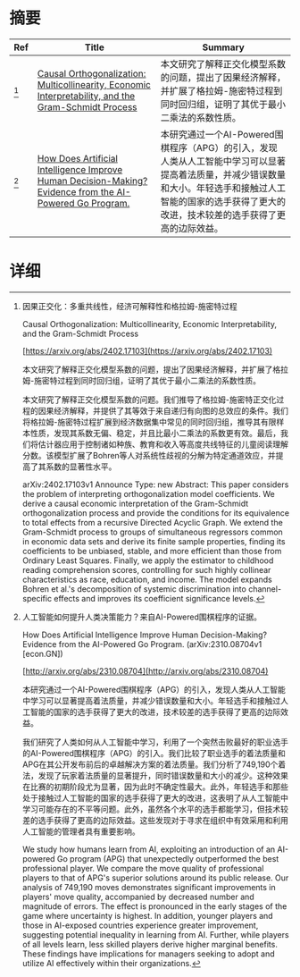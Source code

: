 # 摘要

| Ref | Title | Summary |
| --- | --- | --- |
| [^1] | [Causal Orthogonalization: Multicollinearity, Economic Interpretability, and the Gram-Schmidt Process](https://arxiv.org/abs/2402.17103) | 本文研究了解释正交化模型系数的问题，提出了因果经济解释，并扩展了格拉姆-施密特过程到同时回归组，证明了其优于最小二乘法的系数性质。 |
| [^2] | [How Does Artificial Intelligence Improve Human Decision-Making? Evidence from the AI-Powered Go Program.](http://arxiv.org/abs/2310.08704) | 本研究通过一个AI-Powered围棋程序（APG）的引入，发现人类从人工智能中学习可以显著提高着法质量，并减少错误数量和大小。年轻选手和接触过人工智能的国家的选手获得了更大的改进，技术较差的选手获得了更高的边际效益。 |

# 详细

[^1]: 因果正交化：多重共线性，经济可解释性和格拉姆-施密特过程

    Causal Orthogonalization: Multicollinearity, Economic Interpretability, and the Gram-Schmidt Process

    [https://arxiv.org/abs/2402.17103](https://arxiv.org/abs/2402.17103)

    本文研究了解释正交化模型系数的问题，提出了因果经济解释，并扩展了格拉姆-施密特过程到同时回归组，证明了其优于最小二乘法的系数性质。

    

    本文研究了解释正交化模型系数的问题。我们推导了格拉姆-施密特正交化过程的因果经济解释，并提供了其等效于来自递归有向图的总效应的条件。我们将格拉姆-施密特过程扩展到经济数据集中常见的同时回归组，推导其有限样本性质，发现其系数无偏、稳定，并且比最小二乘法的系数更有效。最后，我们将估计器应用于控制诸如种族、教育和收入等高度共线特征的儿童阅读理解分数。该模型扩展了Bohren等人对系统性歧视的分解为特定通道效应，并提高了其系数的显著性水平。

    arXiv:2402.17103v1 Announce Type: new  Abstract: This paper considers the problem of interpreting orthogonalization model coefficients. We derive a causal economic interpretation of the Gram-Schmidt orthogonalization process and provide the conditions for its equivalence to total effects from a recursive Directed Acyclic Graph. We extend the Gram-Schmidt process to groups of simultaneous regressors common in economic data sets and derive its finite sample properties, finding its coefficients to be unbiased, stable, and more efficient than those from Ordinary Least Squares. Finally, we apply the estimator to childhood reading comprehension scores, controlling for such highly collinear characteristics as race, education, and income. The model expands Bohren et al.'s decomposition of systemic discrimination into channel-specific effects and improves its coefficient significance levels.
    
[^2]: 人工智能如何提升人类决策能力？来自AI-Powered围棋程序的证据。

    How Does Artificial Intelligence Improve Human Decision-Making? Evidence from the AI-Powered Go Program. (arXiv:2310.08704v1 [econ.GN])

    [http://arxiv.org/abs/2310.08704](http://arxiv.org/abs/2310.08704)

    本研究通过一个AI-Powered围棋程序（APG）的引入，发现人类从人工智能中学习可以显著提高着法质量，并减少错误数量和大小。年轻选手和接触过人工智能的国家的选手获得了更大的改进，技术较差的选手获得了更高的边际效益。

    

    我们研究了人类如何从人工智能中学习，利用了一个突然击败最好的职业选手的AI-Powered围棋程序（APG）的引入。我们比较了职业选手的着法质量和APG在其公开发布前后的卓越解决方案的着法质量。我们分析了749,190个着法，发现了玩家着法质量的显著提升，同时错误数量和大小的减少。这种效果在比赛的初期阶段尤为显著，因为此时不确定性最大。此外，年轻选手和那些处于接触过人工智能的国家的选手获得了更大的改进，这表明了从人工智能中学习可能存在的不平等问题。此外，虽然各个水平的选手都能学习，但技术较差的选手获得了更高的边际效益。这些发现对于寻求在组织中有效采用和利用人工智能的管理者具有重要影响。

    We study how humans learn from AI, exploiting an introduction of an AI-powered Go program (APG) that unexpectedly outperformed the best professional player. We compare the move quality of professional players to that of APG's superior solutions around its public release. Our analysis of 749,190 moves demonstrates significant improvements in players' move quality, accompanied by decreased number and magnitude of errors. The effect is pronounced in the early stages of the game where uncertainty is highest. In addition, younger players and those in AI-exposed countries experience greater improvement, suggesting potential inequality in learning from AI. Further, while players of all levels learn, less skilled players derive higher marginal benefits. These findings have implications for managers seeking to adopt and utilize AI effectively within their organizations.
    

